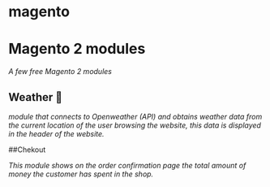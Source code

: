 # magento


# Magento 2 modules

_A few free Magento 2 modules_

## Weather 🚀

_module that connects to Openweather (API) and obtains weather data from the current location of the user browsing the website, this data is displayed in the header of the website._

##Chekout

_This module shows on the order confirmation page the total amount of money the customer has spent in the shop._
